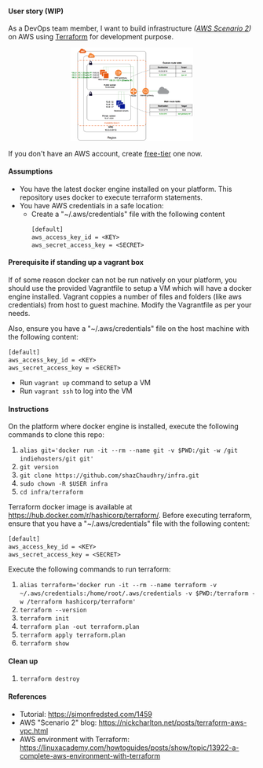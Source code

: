 #### User story (WIP)
As a DevOps team member, I want to build infrastructure _([AWS Scenario 2](http://docs.aws.amazon.com/AmazonVPC/latest/UserGuide/VPC_Scenario2.html))_ on AWS using [Terraform](https://www.terraform.io/) for development purpose.

<p align="center">
  <img src="pics/aws-infra.png" alt="AWS infra" style="width: 250px;"/>
</p>

If you don't have an AWS account, create [free-tier](https://aws.amazon.com/free/) one now.

#### Assumptions
- You have the latest docker engine installed on your platform. This repository uses docker to execute terraform statements.
- You have AWS credentials in a safe location:
  - Create a "~/.aws/credentials" file with the following content
    ```
    [default]
    aws_access_key_id = <KEY>
    aws_secret_access_key = <SECRET>
    ```

#### Prerequisite if standing up a vagrant box
If of some reason docker can not be run natively on your platform, you should use the provided Vagrantfile to setup a VM which will have a docker engine installed. Vagrant coppies a number of files and folders (like aws credentials) from host to guest machine. Modify the Vagrantfile as per your needs.

Also, ensure you have a "~/.aws/credentials" file on the host machine with the following content:
  ```
  [default]
  aws_access_key_id = <KEY>
  aws_secret_access_key = <SECRET>
  ```

- Run `vagrant up` command to setup a VM
-	Run `vagrant ssh` to log into the VM

#### Instructions
On the platform where docker engine is installed, execute the following commands to clone this repo:
1. `alias git='docker run -it --rm --name git -v $PWD:/git -w /git indiehosters/git git'`
2. `git version`
3. `git clone https://github.com/shazChaudhry/infra.git`
4. `sudo chown -R $USER infra`
5. `cd infra/terraform`

Terraform docker image is available at https://hub.docker.com/r/hashicorp/terraform/. Before executing terraform, ensure that you have a "~/.aws/credentials" file with the following content:
```
[default]
aws_access_key_id = <KEY>
aws_secret_access_key = <SECRET>
```

Execute the following commands to run terraform:
1. `alias terraform='docker run -it --rm --name terraform -v ~/.aws/credentials:/home/root/.aws/credentials -v $PWD:/terraform -w /terraform hashicorp/terraform'`
2. `terraform --version`
3. `terraform init`
4. `terraform plan -out terraform.plan`
5. `terraform apply terraform.plan`
6. `terraform show`

#### Clean up
1. `terraform destroy`

#### References
- Tutorial: https://simonfredsted.com/1459
- AWS "Scenario 2" blog: https://nickcharlton.net/posts/terraform-aws-vpc.html
- AWS environment with Terraform: https://linuxacademy.com/howtoguides/posts/show/topic/13922-a-complete-aws-environment-with-terraform
